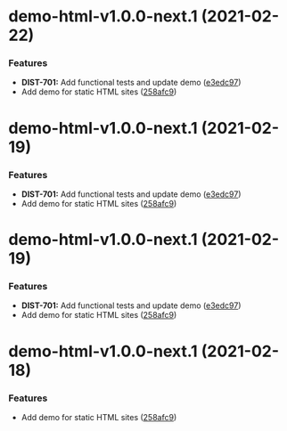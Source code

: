 # demo-html-v1.0.0-next.1 (2021-02-22)


### Features

* **DIST-701:** Add functional tests and update demo ([e3edc97](https://github.com/Typeform/embed/commit/e3edc9746381773b5c57f17d1fdd8185d9ce3d11))
* Add demo for static HTML sites ([258afc9](https://github.com/Typeform/embed/commit/258afc9e36ddbeb23505e9d95a32b0b683662180))

# demo-html-v1.0.0-next.1 (2021-02-19)


### Features

* **DIST-701:** Add functional tests and update demo ([e3edc97](https://github.com/Typeform/embed/commit/e3edc9746381773b5c57f17d1fdd8185d9ce3d11))
* Add demo for static HTML sites ([258afc9](https://github.com/Typeform/embed/commit/258afc9e36ddbeb23505e9d95a32b0b683662180))

# demo-html-v1.0.0-next.1 (2021-02-19)


### Features

* **DIST-701:** Add functional tests and update demo ([e3edc97](https://github.com/Typeform/embed/commit/e3edc9746381773b5c57f17d1fdd8185d9ce3d11))
* Add demo for static HTML sites ([258afc9](https://github.com/Typeform/embed/commit/258afc9e36ddbeb23505e9d95a32b0b683662180))

# demo-html-v1.0.0-next.1 (2021-02-18)


### Features

* Add demo for static HTML sites ([258afc9](https://github.com/Typeform/embed/commit/258afc9e36ddbeb23505e9d95a32b0b683662180))
